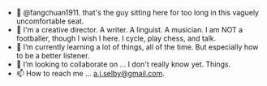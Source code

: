 - 👋 @fangchuan1911. that's the guy sitting here for too long in this vaguely uncomfortable seat.  
- 👀 I'm a creative director. A writer. A linguist. A musician. I am NOT a footballer, though I wish I here. I cycle, play chess, and talk.
- 🌱 I’m currently learning a lot of things, all of the time. But especially how to be a better listener.
- 💞️ I’m looking to collaborate on ... I don't really know yet. Things.
- 📫 How to reach me ... a.j.selby@gmail.com.

<!---
fangchuan1911/fangchuan1911 is a ✨ special ✨ repository because its `README.md` (this file) appears on your GitHub profile.
You can click the Preview link to take a look at your changes.
--->

